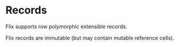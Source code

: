 # Records

Flix supports row polymorphic extensible records.

Flix records are immutable (but may contain mutable
reference cells).
